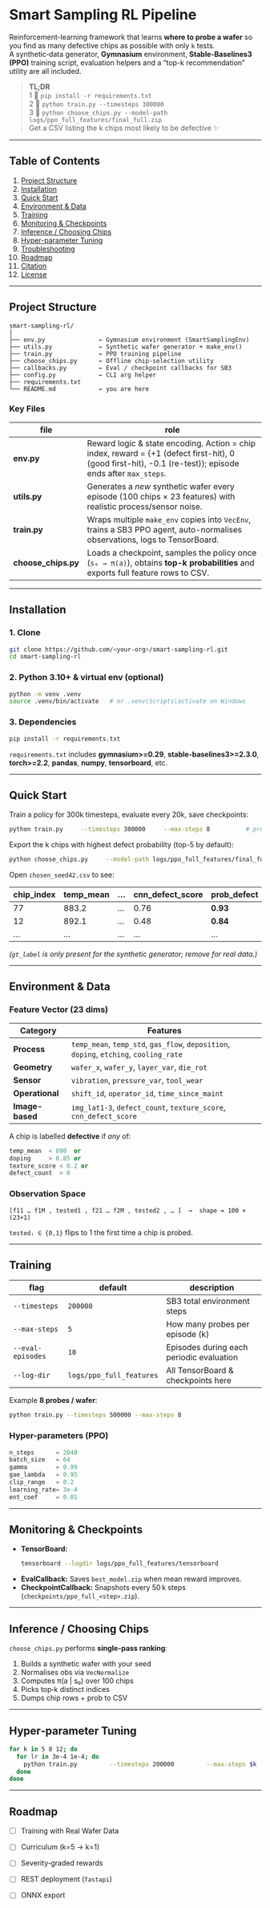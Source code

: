# Smart Sampling RL Pipeline

Reinforcement-learning framework that learns **where to probe a wafer** so you find as many defective chips as possible with only `k` tests.  
A synthetic‐data generator, **Gymnasium** environment, **Stable-Baselines3 (PPO)** training script, evaluation helpers and a “top-k recommendation” utility are all included.

> **TL;DR**  
> 1 ️⃣ `pip install -r requirements.txt`  
> 2 ️⃣ `python train.py --timesteps 300000`  
> 3 ️⃣ `python choose_chips.py --model-path logs/ppo_full_features/final_full.zip`  
> Get a CSV listing the k chips most likely to be defective ✨

---

## Table of Contents
1. [Project Structure](#project-structure)  
2. [Installation](#installation)  
3. [Quick Start](#quick-start)  
4. [Environment & Data](#environment--data)  
5. [Training](#training)  
6. [Monitoring & Checkpoints](#monitoring--checkpoints)  
7. [Inference / Choosing Chips](#inference--choosing-chips)  
8. [Hyper-parameter Tuning](#hyper-parameter-tuning)  
9. [Troubleshooting](#troubleshooting)  
10. [Roadmap](#roadmap)  
11. [Citation](#citation)  
12. [License](#license)

---

## Project Structure
```
smart-sampling-rl/
│
├── env.py               ← Gymnasium environment (SmartSamplingEnv)
├── utils.py             ← Synthetic wafer generator + make_env()
├── train.py             ← PPO training pipeline
├── choose_chips.py      ← Offline chip-selection utility
├── callbacks.py         ← Eval / checkpoint callbacks for SB3
├── config.py            ← CLI arg helper
├── requirements.txt
└── README.md            ← you are here
```

### Key Files
| file | role |
|------|------|
| **env.py** | Reward logic & state encoding. Action = chip index, reward = {+1 (defect first-hit), 0 (good first-hit), -0.1 (re-test)}; episode ends after `max_steps`. |
| **utils.py** | Generates a *new* synthetic wafer every episode (100 chips × 23 features) with realistic process/sensor noise. |
| **train.py** | Wraps multiple `make_env` copies into `VecEnv`, trains a SB3 PPO agent, auto-normalises observations, logs to TensorBoard. |
| **choose_chips.py** | Loads a checkpoint, samples the policy once (`s₀ → π(a)`), obtains **top-k probabilities** and exports full feature rows to CSV. |

---

## Installation

### 1. Clone
```bash
git clone https://github.com/<your-org>/smart-sampling-rl.git
cd smart-sampling-rl
```

### 2. Python 3.10+ & virtual env (optional)
```bash
python -m venv .venv
source .venv/bin/activate   # or .venv\Scripts\activate on Windows
```

### 3. Dependencies
```bash
pip install -r requirements.txt
```
`requirements.txt` includes **gymnasium>=0.29**, **stable-baselines3>=2.3.0**, **torch>=2.2**, **pandas**, **numpy**, **tensorboard**, etc.

---

## Quick Start

Train a policy for 300k timesteps, evaluate every 20k, save checkpoints:
```bash
python train.py     --timesteps 300000     --max-steps 8          # probes per wafer
```

Export the k chips with highest defect probability (top-5 by default):
```bash
python choose_chips.py     --model-path logs/ppo_full_features/final_full.zip     --csv-out    chosen_seed42.csv     --seed       42     --max-steps  5
```
Open `chosen_seed42.csv` to see:

| chip_index | temp_mean | … | cnn_defect_score | prob_defect | gt_label |
|------------|-----------|---|------------------|-------------|----------|
| 77 | 883.2 | … | 0.76 | **0.93** | DEFECT |
| 12 | 892.1 | … | 0.48 | **0.84** | OK |
| … | … | … | … | … | … |

*(`gt_label` is only present for the synthetic generator; remove for real data.)*

---

## Environment & Data

### Feature Vector (23 dims)
| Category | Features |
|----------|----------|
| **Process** | `temp_mean`, `temp_std`, `gas_flow`, `deposition`, `doping`, `etching`, `cooling_rate` |
| **Geometry** | `wafer_x`, `wafer_y`, `layer_var`, `die_rot` |
| **Sensor** | `vibration`, `pressure_var`, `tool_wear` |
| **Operational** | `shift_id`, `operator_id`, `time_since_maint` |
| **Image-based** | `img_lat1-3`, `defect_count`, `texture_score`, `cnn_defect_score` |

A chip is labelled **defective** if *any* of:
```python
temp_mean  < 890  or
doping     > 0.85 or
texture_score < 0.2 or
defect_count  > 0
```

### Observation Space
```
[f11 … f1M , tested1 , f21 … f2M , tested2 , … ]  →  shape = 100 × (23+1)
```
`testedᵢ ∈ {0,1}` flips to 1 the first time a chip is probed.

---

## Training

| flag | default | description |
|------|---------|-------------|
| `--timesteps` | `200000` | SB3 total environment steps |
| `--max-steps` | `5` | How many probes per episode (k) |
| `--eval-episodes` | `10` | Episodes during each periodic evaluation |
| `--log-dir` | `logs/ppo_full_features` | All TensorBoard & checkpoints here |

Example **8 probes / wafer**:
```bash
python train.py --timesteps 500000 --max-steps 8
```

### Hyper-parameters (PPO)
```python
n_steps      = 2048
batch_size   = 64
gamma        = 0.99
gae_lambda   = 0.95
clip_range   = 0.2
learning_rate= 3e-4
ent_coef     = 0.01
```

---

## Monitoring & Checkpoints

* **TensorBoard:**  
  ```bash
  tensorboard --logdir logs/ppo_full_features/tensorboard
  ```
* **EvalCallback:** Saves `best_model.zip` when mean reward improves.  
* **CheckpointCallback:** Snapshots every 50 k steps (`checkpoints/ppo_full_<step>.zip`).

---

## Inference / Choosing Chips

`choose_chips.py` performs **single-pass ranking**:

1. Builds a synthetic wafer with your seed  
2. Normalises obs via `VecNormalize`  
3. Computes π(a \| s₀) over 100 chips  
4. Picks top‑k distinct indices  
5. Dumps chip rows + prob to CSV

---

## Hyper‑parameter Tuning
```bash
for k in 5 8 12; do
  for lr in 3e-4 1e-4; do
    python train.py         --timesteps 200000         --max-steps $k         --log-dir logs/ppo_k${k}_lr${lr}
  done
done
```

---

## Roadmap
- [ ] Training with Real Wafer Data
- [ ] Curriculum (k=5 → k=1)  
- [ ] Severity‑graded rewards  
- [ ] REST deployment (`fastapi`)  
- [ ] ONNX export


